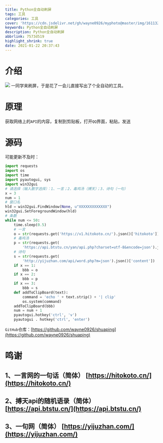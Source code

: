 ```yaml
---
title: Python全自动刷屏
tags: 工具
categories: 工具
cover: 'https://cdn.jsdelivr.net/gh/wayne0926/myphoto@master/img/1611323382000.webp'
keywords: Python全自动刷屏
description: Python全自动刷屏
abbrlink: 7573d519
highlight_shrink: true
date: 2021-01-22 20:37:43
---
```

# 介绍
![](https://cdn.jsdelivr.net/gh/wayne0926/myphoto@master/img/1611323382000.webp)
一同学来刷屏，于是花了一会儿直接写出了个全自动的工具。
# 原理
获取网络上的`API`的内容，复制到剪贴板，打开`QQ`界面，粘贴，发送
# 源码
可能更新不及时：
``` python
import requests
import os
import time
import pyautogui, sys
import win32gui
# 请选择（输入数字选择）：1、一言；2、毒鸡汤（搏天）；3、诗句（一句）
x = 3
num = 1
# 窗口名
hld = win32gui.FindWindow(None, u"XXXXXXXXXXXXX")
win32gui.SetForegroundWindow(hld)
# 条数
while num <= 50:
    time.sleep(0.5)
    # 一言
    o = str(requests.get('https://v1.hitokoto.cn/').json()['hitokoto'])
    # 毒鸡汤
    p = str(requests.get(
        'https://api.btstu.cn/yan/api.php?charset=utf-8&encode=json').json()['text'])
    # 诗句
    s = str(requests.get(
        'http://yijuzhan.com/api/word.php?m=json').json()['content'])
    if x == 1:
        bbb = o
    if x == 2:
        bbb = p
    if x == 3:
        bbb = s
    def addToClipBoard(text):
        command = 'echo ' + text.strip() + '| clip'
        os.system(command)
    addToClipBoard(bbb)
    num = num + 1
    pyautogui.hotkey('ctrl', 'v')
    pyautogui . hotkey('ctrl', 'enter')
```
`GitHub`仓库：[https://github.com/wayne0926/shuaping](https://github.com/wayne0926/shuaping)

# 鸣谢
## 1、一言网的一句话（简体） [https://hitokoto.cn/](https://hitokoto.cn/)
## 2、搏天api的随机语录（简体） [https://api.btstu.cn/](https://api.btstu.cn/)
## 3、一句网（简体） [https://yijuzhan.com/](https://yijuzhan.com/)